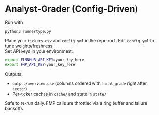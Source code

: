 # Analyst-Grader (Config-Driven)

Run with:

```bash
python3 runnertype.py
```

Place your `tickers.csv` and `config.yml` in the repo root. Edit `config.yml` to tune weights/freshness.  
Set API keys in your environment:

```bash
export FINNHUB_API_KEY=your_key_here
export FMP_API_KEY=your_key_here
```

Outputs:
- `output/overview.csv` (columns ordered with `final_grade` right after `sector`)
- Per-ticker caches in `cache/` and state in `state/`

Safe to re-run daily. FMP calls are throttled via a ring buffer and failure backoffs.
